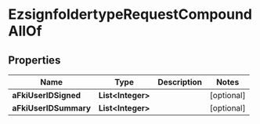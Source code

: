 

# EzsignfoldertypeRequestCompoundAllOf


## Properties

| Name | Type | Description | Notes |
|------------ | ------------- | ------------- | -------------|
|**aFkiUserIDSigned** | **List&lt;Integer&gt;** |  |  [optional] |
|**aFkiUserIDSummary** | **List&lt;Integer&gt;** |  |  [optional] |



